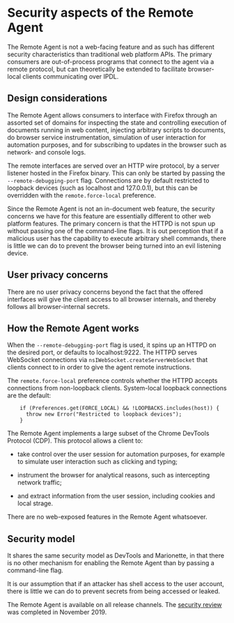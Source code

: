 Security aspects of the Remote Agent
====================================

The Remote Agent is not a web-facing feature and as such has different
security characteristics than traditional web platform APIs.  The
primary consumers are out-of-process programs that connect to the
agent via a remote protocol, but can theoretically be extended to
facilitate browser-local clients communicating over IPDL.


Design considerations
---------------------

The Remote Agent allows consumers to interface with Firefox through
an assorted set of domains for inspecting the state and controlling
execution of documents running in web content, injecting arbitrary
scripts to documents, do browser service instrumentation, simulation
of user interaction for automation purposes, and for subscribing
to updates in the browser such as network- and console logs.

The remote interfaces are served over an HTTP wire protocol, by a
server listener hosted in the Firefox binary.  This can only be
started by passing the `--remote-debugging-port`
flag.  Connections are by default restricted to loopback devices
(such as localhost and 127.0.0.1), but this can be overridden with
the `remote.force-local` preference.

Since the Remote Agent is not an in-document web feature, the
security concerns we have for this feature are essentially different
to other web platform features.  The primary concern is that the
HTTPD is not spun up without passing one of the command-line flags.
It is out perception that if a malicious user has the capability
to execute arbitrary shell commands, there is little we can do to
prevent the browser being turned into an evil listening device.


User privacy concerns
---------------------

There are no user privacy concerns beyond the fact that the offered
interfaces will give the client access to all browser internals,
and thereby follows all browser-internal secrets.


How the Remote Agent works
--------------------------

When the `--remote-debugging-port` flag is used,
it spins up an HTTPD on the desired port, or defaults to
localhost:9222.  The HTTPD serves WebSocket connections via
`nsIWebSocket.createServerWebSocket` that clients connect to in
order to give the agent remote instructions.

The `remote.force-local` preference controls whether the HTTPD
accepts connections from non-loopback clients.  System-local loopback
connections are the default:

	    if (Preferences.get(FORCE_LOCAL) && !LOOPBACKS.includes(host)) {
	      throw new Error("Restricted to loopback devices");
	    }

The Remote Agent implements a large subset of the Chrome DevTools
Protocol (CDP).  This protocol allows a client to:

  - take control over the user session for automation purposes, for
    example to simulate user interaction such as clicking and typing;

  - instrument the browser for analytical reasons, such as intercepting
    network traffic;

  - and extract information from the user session, including cookies
    and local strage.

There are no web-exposed features in the Remote Agent whatsoever.


Security model
--------------

It shares the same security model as DevTools and Marionette, in
that there is no other mechanism for enabling the Remote Agent than
by passing a command-line flag.

It is our assumption that if an attacker has shell access to the
user account, there is little we can do to prevent secrets from
being accessed or leaked.

The Remote Agent is available on all release channels.
The [security review] was completed in November 2019.


[security review]: https://bugzilla.mozilla.org/show_bug.cgi?id=1542229
